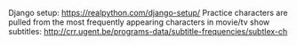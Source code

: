 Django setup: https://realpython.com/django-setup/
Practice characters are pulled from the most frequently appearing characters in movie/tv show subtitles: http://crr.ugent.be/programs-data/subtitle-frequencies/subtlex-ch